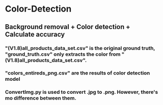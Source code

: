 # Color-Detection

## Background removal + Color detection + Calculate accuracy

### "(V1.8)all_products_data_set.csv" is the original ground truth, "ground_truth.csv" only extracts the color from "(V1.8)all_products_data_set.csv".
### "colors_entireds_png.csv" are the results of color detection model
### ConvertImg.py is used to convert .jpg to .png. However, there's mo difference between them.
